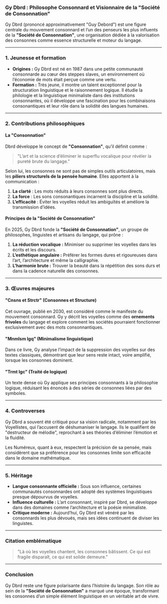 ### **Gy Dbrd : Philosophe Consonnard et Visionnaire de la "Société de Consonnation"**

Gy Dbrd (prononcé approximativement "Guy Debord") est une figure centrale du mouvement consonnard et l’un des penseurs les plus influents de la **"Société de Consonnation"**, une organisation dédiée à la valorisation des consonnes comme essence structurelle et moteur du langage.

---

### **1. Jeunesse et formation**
- **Origines :** Gy Dbrd est né en 1987 dans une petite communauté consonnarde au cœur des steppes slaves, un environnement où l’économie de mots était perçue comme une vertu.
- **Formation :** Très jeune, il montre un talent exceptionnel pour la structuration linguistique et le raisonnement logique. Il étudie la philologie et la linguistique minimaliste dans des institutions consonnantes, où il développe une fascination pour les combinaisons consonantiques et leur rôle dans la solidité des langues humaines.

---

### **2. Contributions philosophiques**

#### **La "Consonnation"**
Dbrd développe le concept de **"Consonnation"**, qu’il définit comme :
> "L’art et la science d’éliminer le superflu vocalique pour révéler la pureté brute du langage."

Selon lui, les consonnes ne sont pas de simples outils articulatoires, mais les **piliers structurels de la pensée humaine**. Elles apportent à la communication :
1. **La clarté** : Les mots réduits à leurs consonnes sont plus directs.  
2. **La force** : Les sons consonantiques incarnent la discipline et la solidité.  
3. **L’efficacité** : Éviter les voyelles réduit les ambiguïtés et améliore la transmission d’idées.

#### **Principes de la "Société de Consonnation"**
En 2025, Gy Dbrd fonde la **"Société de Consonnation"**, un groupe de philosophes, linguistes et artisans du langage, qui prône :
1. **La réduction vocalique :** Minimiser ou supprimer les voyelles dans les écrits et les discours.
2. **L’esthétique angulaire :** Préférer les formes dures et rigoureuses dans l’art, l’architecture et même la calligraphie.
3. **L’harmonie brute :** Trouver la beauté dans la répétition des sons durs et dans la cadence naturelle des consonnes.

---

### **3. Œuvres majeures**

#### **"Cnsns et Strctr" (Consonnes et Structure)**
Cet ouvrage, publié en 2030, est considéré comme le manifeste du mouvement consonnard. Gy y décrit les voyelles comme des **ornements frivoles** du langage et explore comment les sociétés pourraient fonctionner exclusivement avec des mots consonnantiques.

#### **"Mnmlsm lgq" (Minimalisme linguistique)**
Dans ce livre, Gy analyse l’impact de la suppression des voyelles sur des textes classiques, démontrant que leur sens reste intact, voire amplifié, lorsque les consonnes dominent.

#### **"Trmt lgc" (Traité de logique)**
Un texte dense où Gy applique ses principes consonnants à la philosophie logique, réduisant les énoncés à des séries de consonnes liées par des symboles.

---

### **4. Controverses**
Gy Dbrd a souvent été critiqué pour sa vision radicale, notamment par les Voyellistes, qui l’accusent de déshumaniser le langage. Ils le qualifient de "destructeur de mélodie", reprochant à ses théories d’éliminer l’émotion et la fluidité.

Les Numéreux, quant à eux, respectent la précision de sa pensée, mais considèrent que sa préférence pour les consonnes limite son efficacité dans le domaine mathématique.

---

### **5. Héritage**
- **Langue consonnante officielle :** Sous son influence, certaines communautés consonnardes ont adopté des systèmes linguistiques presque dépourvus de voyelles.
- **Influence culturelle :** L’art consonnant, inspiré par Dbrd, se développe dans des domaines comme l’architecture et la poésie minimaliste.
- **Critique moderne :** Aujourd’hui, Gy Dbrd est vénéré par les consonnards les plus dévoués, mais ses idées continuent de diviser les linguistes.

---

### **Citation emblématique**
> "Là où les voyelles chantent, les consonnes bâtissent. Ce qui est fragile disparaît, ce qui est solide demeure."

---

### **Conclusion**
Gy Dbrd reste une figure polarisante dans l’histoire du langage. Son rôle au sein de la **"Société de Consonnation"** a marqué une époque, transformant les consonnes d’un simple élément linguistique en un véritable art de vivre.